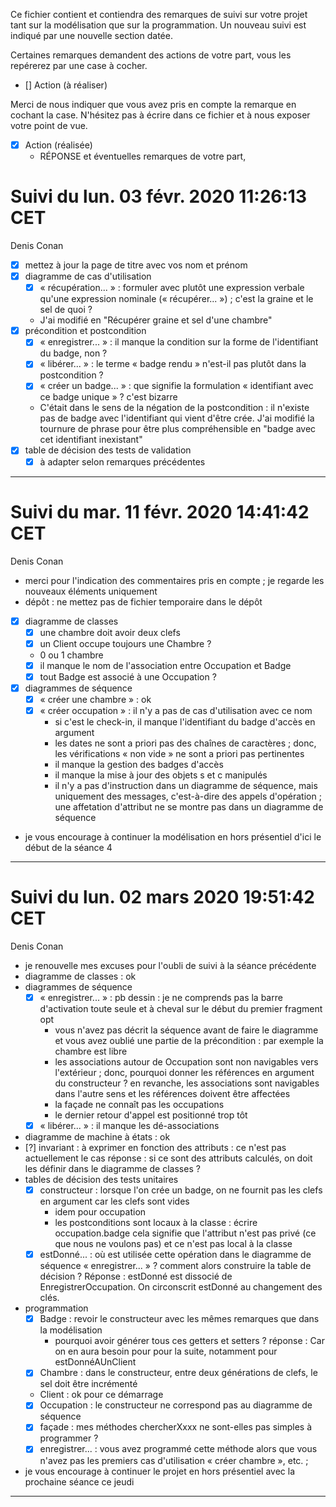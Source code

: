 Ce fichier contient et contiendra des remarques de suivi sur votre
projet tant sur la modélisation que sur la programmation. Un nouveau
suivi est indiqué par une nouvelle section datée.

Certaines remarques demandent des actions de votre part, vous les
repérerez par une case à cocher.

- []  Action (à réaliser) 

Merci de nous indiquer que vous avez pris en compte la remarque en
cochant la case. N'hésitez pas à écrire dans ce fichier et à nous
exposer votre point de vue.

- [x] Action (réalisée)
    - RÉPONSE et éventuelles remarques de votre part, 


# Suivi du lun. 03 févr. 2020 11:26:13 CET
Denis Conan
- [x] mettez à jour la page de titre avec vos nom et prénom
- [x] diagramme de cas d'utilisation
    - [x] « récupération... » : formuler avec plutôt une expression verbale
         qu'une expression nominale (« récupérer... ») ; c'est la graine et le
         sel de quoi ?
	- J'ai modifié en "Récupérer graine et sel d'une chambre"
- [x] précondition et postcondition
    - [x] « enregistrer... » : il manque la condition sur la forme de
         l'identifiant du badge, non ?
    - [x] « libérer... » : le terme « badge rendu » n'est-il pas plutôt dans la
         postcondition ?
    - [x] « créer un badge... » : que signifie la formulation « identifiant
         avec ce badge unique » ? c'est bizarre
	- C'était dans le sens de la négation de la postcondition : il n'existe pas de badge avec l'identifiant qui vient d'être crée. J'ai modifié la tournure de phrase pour être plus compréhensible en "badge avec cet identifiant inexistant"
- [x] table de décision des tests de validation
    - [x] à adapter selon remarques précédentes

---

# Suivi du mar. 11 févr. 2020 14:41:42 CET
Denis Conan
- merci pour l'indication des commentaires pris en compte ; je regarde les
  nouveaux éléments uniquement
- dépôt : ne mettez pas de fichier temporaire dans le dépôt
- [x] diagramme de classes
    - [x] une chambre doit avoir deux clefs
    - [x] un Client occupe toujours une Chambre ?
	- 0 ou 1 chambre
    - [x] il manque le nom de l'association entre Occupation et Badge
    - [x] tout Badge est associé à une Occupation ?
- [x] diagrammes de séquence
    - [x] « créer une chambre » : ok
    - [x] « créer occupation » : il n'y a pas de cas d'utilisation avec ce nom
         + si c'est le check-in, il manque l'identifiant du badge d'accès en
           argument
         + les dates ne sont a priori pas des chaînes de caractères ; donc,
           les vérifications « non vide » ne sont a priori pas pertinentes
         + il manque la gestion des badges d'accès
         + il manque la mise à jour des objets s et c manipulés
         + il n'y a pas d'instruction dans un diagramme de séquence, mais
           uniquement des messages, c'est-à-dire des appels d'opération ; une
           affetation d'attribut ne se montre pas dans un diagramme de séquence
- je vous encourage à continuer la modélisation en hors présentiel d'ici le
  début de la séance 4

---

# Suivi du lun. 02 mars 2020 19:51:42 CET
Denis Conan
- je renouvelle mes excuses pour l'oubli de suivi à la séance précédente
- diagramme de classes : ok
- diagrammes de séquence
    - [x] « enregistrer... » : pb dessin : je ne comprends pas la barre
         d'activation toute seule et à cheval sur le début du premier
         fragment opt
         + vous n'avez pas décrit la séquence avant de faire le diagramme
           et vous avez oublié une partie de la précondition : par exemple
           la chambre est libre
         + les associations autour de Occupation sont non navigables vers
           l'extérieur ; donc, pourquoi donner les références en argument
           du constructeur ? en revanche, les associations sont navigables
           dans l'autre sens et les références doivent être affectées
         + la façade ne connaît pas les occupations
         + le dernier retour d'appel est positionné trop tôt
    - [x] « libérer... » : il manque les dé-associations
- diagramme de machine à états : ok
- [?] invariant : à exprimer en fonction des attributs : ce n'est pas
     actuellement le cas
	réponse : si ce sont des attributs calculés, on doit les définir dans le diagramme de classes ?
- tables de décision des tests unitaires
    - [x] constructeur : lorsque l'on crée un badge, on ne fournit pas les
         clefs en argument car les clefs sont vides
         + idem pour occupation
         + les postconditions sont locaux à la classe : écrire occupation.badge
           cela signifie que l'attribut n'est pas privé (ce que nous ne
           voulons pas) et ce n'est pas local à la classe
    - [x] estDonné... : où est utilisée cette opération dans le diagramme de
         séquence « enregistrer... » ? comment alors construire la table de
         décision ?
	 Réponse : estDonné est dissocié de EnregistrerOccupation. On circonscrit estDonné au changement des clés. 
- programmation
    - [x] Badge : revoir le constructeur avec les mêmes remarques que dans la
         modélisation
         + pourquoi avoir générer tous ces getters et setters ?
	   réponse : Car on en aura besoin pour pour la suite, notamment pour estDonnéAUnClient
    - [x] Chambre : dans le constructeur, entre deux générations de clefs, le
         sel doit être incrémenté
    - Client : ok pour ce démarrage
    - [x] Occupation : le constructeur ne correspond pas au diagramme de
         séquence
    - [x] façade : mes méthodes chercherXxxx ne sont-elles pas simples à
         programmer ?
    - [x] enregistrer... : vous avez programmé cette méthode alors que vous
         n'avez pas les premiers cas d'utilisation « créer chambre », etc. ;

- je vous encourage à continuer le projet en hors présentiel avec la
  prochaine séance ce jeudi

---
